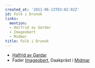 ```yaml
---
created_at: '2011-06-13T03:02:02Z'
id: Folk i Drunok
links:
  mention:
  - Halfrid av Gardar
  - Imageobert
  - Midmar
title: Folk i Drunok
---
```


-   [Halfrid av Gardar]
-   Fader [Imageobert], Daakpräst i [Midmar]

  [Halfrid av Gardar]: Halfrid_av_Gardar
  [Imageobert]: Imageobert
  [Midmar]: Midmar